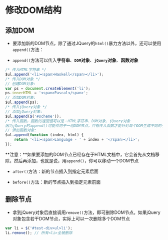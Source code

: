 # 修改DOM结构

## 添加DOM

* 要添加新的DOM节点，除了通过JQuery的`html()`暴力方法以外，还可以使用`append()`方法：

* `append()`方法可以传入**字符串**、**`DOM`对象**、**`jQuery`对象**、**函数对象**

```JavaScript
/* 传入HTML字符串 */
$ul.append('<li><span>Haskell</span></li>');
/* 传入DOM对象 */
// 创建DOM对象:
var ps = document.createElement('li');
ps.innerHTML = '<span>Pascal</span>';
// 添加DOM对象:
$ul.append(ps);
/* 传入jQuery对象 */
// 添加jQuery对象:
$ul.append($('#scheme'));
/* 传入函数，函数的返回值可以是：HTML字符串、DOM对象、jQuery对象
因为jQuery的append()可能作用于一组DOM节点，只有传入函数才能针对每个DOM生成不同的子节点。 */
// 添加函数对象:
$ul.append(function (index, html) {
    return '<li><span>Language - ' + index + '</span></li>';
});
```
**注意：**如果要添加的DOM节点已经存在于HTML文档中，它会首先从文档移除，然后再添加，也就是说，用`append()`，你可以移动一个DOM节点

* `after()`方法：新的节点插入到指定元素后面

* `before()`方法：新的节点插入到指定元素前面

## 删除节点

* 拿到jQuery对象后直接调用`remove()`方法，即可删除DOM节点。如果jQuery对象包含若干DOM节点，实际上可以一次删除多个DOM节点

```JavaScript
var li = $('#test-div>ul>li');
li.remove(); // 所有<li>全被删除
```